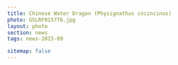 ```yaml
--- 
title: Chinese Water Dragon (Physignathus cocincinus)
photo: GSLRF015776.jpg 
layout: photo 
section: news
tags: news-2015-09

sitemap: false
---  
```

